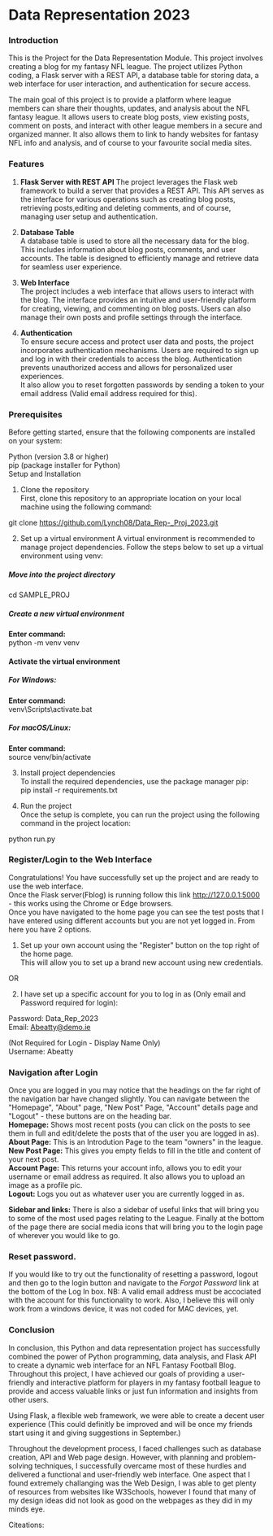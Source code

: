# Data Representation 2023  
### Introduction  
This is the Project for the Data Representation Module. This project involves creating a blog for my fantasy NFL league. The project utilizes Python coding, a Flask server with a REST API, a database table for storing data, a web interface for user interaction, and authentication for secure access.  

The main goal of this project is to provide a platform where league members can share their thoughts, updates, and analysis about the NFL fantasy league. It allows users to create blog posts, view existing posts, comment on posts, and interact with other league members in a secure and organized manner. It also allows them to link to handy websites for fantasy NFL info and analysis, and of course to your favourite social media sites.  

### Features  
1. **Flask Server with REST API**
The project leverages the Flask web framework to build a server that provides a REST API. This API serves as the interface for various operations such as creating blog posts, retrieving posts,editing and deleting comments, and of course, managing user setup and authentication.  

2. **Database Table**  
A database table is used to store all the necessary data for the blog. This includes information about blog posts, comments, and user accounts. The table is designed to efficiently manage and retrieve data for seamless user experience.  

3. **Web Interface**  
The project includes a web interface that allows users to interact with the blog. The interface provides an intuitive and user-friendly platform for creating, viewing, and commenting on blog posts. Users can also manage their own posts and profile settings through the interface.  

4. **Authentication**  
To ensure secure access and protect user data and posts, the project incorporates authentication mechanisms. Users are required to sign up and log in with their credentials to access the blog. Authentication prevents unauthorized access and allows for personalized user experiences.  
It also allow you to reset forgotten passwords by sending a token to your email address (Valid email address required for this).  

### Prerequisites  
Before getting started, ensure that the following components are installed on your system:  

Python (version 3.8 or higher)  
pip (package installer for Python)  
Setup and Installation  
1. Clone the repository  
First, clone this repository to an appropriate location on your local machine using the following command:  

git clone https://github.com/Lynch08/Data_Rep-_Proj_2023.git

2. Set up a virtual environment
A virtual environment is recommended to manage project dependencies. Follow the steps below to set up a virtual environment using venv:

##### Move into the project directory
cd SAMPLE_PROJ

##### Create a new virtual environment
**Enter command:**    
python -m venv venv

#### Activate the virtual environment
##### For Windows:
**Enter command:**  
venv\Scripts\activate.bat 

##### For macOS/Linux:
**Enter command:**    
source venv/bin/activate  

3. Install project dependencies  
To install the required dependencies, use the package manager pip:  
pip install -r requirements.txt  

4. Run the project  
Once the setup is complete, you can run the project using the following command in the project location:  

python run.py  


### Register/Login to the Web Interface
Congratulations! You have successfully set up the project and are ready to use the web interface.  
Once the Flask server(Fblog) is running follow this link http://127.0.0.1:5000 - this works using the Chrome or Edge browsers.  
Once you have navigated to the home page you can see the test posts that I have entered using different accounts but you are not yet logged in.
From here you have 2 options.

1. Set up your own account using the "Register" button on the top right of the home page.  
This will allow you to set up a brand new account using new credentials.  

OR

2. I have set up a specific account for you to log in as (Only email and Password required for login): 

Password: Data_Rep_2023  
Email: Abeatty@demo.ie  

(Not Required for Login - Display Name Only)  
Username: Abeatty  

### Navigation  after Login
Once you are logged in you may notice that the headings on the far right of the navigation bar have changed slightly. You can navigate between the "Homepage", "About" page, "New Post" Page, "Account" details page and "Logout" - these buttons are on the heading bar.  
**Homepage:** Shows most recent posts (you can click on the posts to see them in full and edit/delete the posts that of the user you are logged in as). 
**About Page:** This is an Introdution Page to the team "owners" in the league.
**New Post Page:** This gives you empty fields to fill in the title and content of your next post.  
**Account Page:** This returns your account info, allows you to edit your username or email address as required. It also allows you to upload an image as a profile pic.  
**Logout:** Logs you out as whatever user you are currently logged in as.  

**Sidebar and links:** There is also a sidebar of useful links that will bring you to some of the most used pages relating to the League. Finally at the bottom of the page there are social media icons that will bring you to the login page of wherever you would like to go.

### Reset password.
If you would like to try out the functionality of resetting a password, logout and then go to the login button and navigate to the *Forgot Password* link at the bottom of the Log In box.
NB: A valid email address must be accociated with the account for this functionality to work. Also, I believe this will only work from a windows device, it was not coded for MAC devices, yet.

### Conclusion

In conclusion, this Python and data representation project has successfully combined the power of Python programming, data analysis, and Flask API to create a dynamic web interface for an NFL Fantasy Football Blog. Throughout this project, I have achieved our goals of providing a user-friendly and interactive platform for players in my fantasy football league to provide and access valuable links or just fun information and insights from other users.

Using Flask, a flexible web framework, we were able to create a decent user experience (This could definitly be improved and will be once my friends start using it and giving suggestions in September.)  

Throughout the development process, I faced challenges such as database creation, API and Web page design. However, with planning and problem-solving techniques, I successfully overcame most of these hurdles and delivered a functional and user-friendly web interface. One aspect that I found extremely challanging was the Web Design, I was able to get plenty of resources from websites like W3Schools, however I found that many of my design ideas did not look as good on the webpages as they did in my minds eye.


Citeations:











